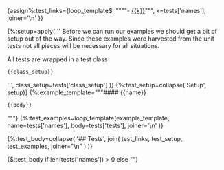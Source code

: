 

{assign%:test_links={loop_template$:
    """"- [{{k}}](#{{k}})""",
    k=tests['names'],
    joiner='\\n'
}}

{%:setup=apply('''
Before we can run our examples we should get a bit of setup out of the way.
Since these examples were harvested from the unit tests not all pieces
will be necessary for all situations.

All tests are wrapped in a test class
```python
{{class_setup}}
```
''',
    class_setup=tests['class_setup']
)}
{%:test_setup=collapse('Setup', setup)}
{%:example_template="""#### <a name="{{name}}">{{name}}</a>
```python
{{body}}
```
"""}
{%:test_examples=loop_template(example_template,
    name=tests['names'],
    body=tests['tests'],
    joiner='\n'
)}

{%:test_body=collapse(
    '## Tests',
    join(
        test_links,
        test_setup,
        test_examples,
        joiner="\n"
    )
)}

{$:test_body if len(tests['names']) > 0 else ""}